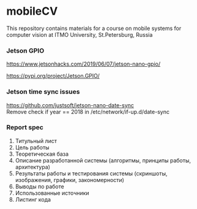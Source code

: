 # mobileCV
This repository contains materials for a course on mobile systems for computer vision at ITMO University, St.Petersburg, Russia

### Jetson GPIO

https://www.jetsonhacks.com/2019/06/07/jetson-nano-gpio/

https://pypi.org/project/Jetson.GPIO/

### Jetson time sync issues

https://github.com/justsoft/jetson-nano-date-sync  
Remove check if year == 2018 in /etc/network/if-up.d/date-sync

### Report spec  
1. Титульный лист  
1. Цель работы  
1. Теоретическая база   
1. Описание разработанной системы (алгоритмы, принципы работы, архитектура)  
1. Результаты работы и тестирования системы (скриншоты, изображения, графики, закономерности)  
1. Выводы по работе  
1. Использованные источники  
1. Листинг кода
